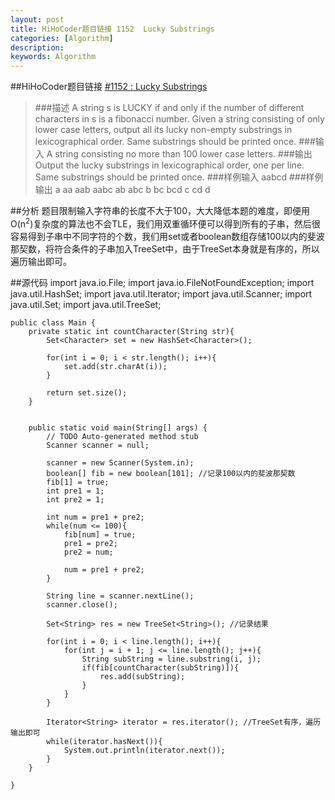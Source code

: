 ```yaml
---
layout: post
title: HiHoCoder题目链接 1152  Lucky Substrings
categories: [Algorithm]
description: 
keywords: Algorithm
---
```


##HiHoCoder题目链接 [#1152 : Lucky Substrings](http://hihocoder.com/problemset/problem/1152)

>###描述
A string s is LUCKY if and only if the number of different characters in s is a fibonacci number. Given a string consisting of only lower case letters, output all its lucky non-empty substrings in lexicographical order. Same substrings should be printed once.
>###输入
A string consisting no more than 100 lower case letters.
>###输出
Output the lucky substrings in lexicographical order, one per line. Same substrings should be printed once.
>###样例输入
    aabcd
>###样例输出
    a
    aa
    aab
    aabc
    ab
    abc
    b
    bc
    bcd
    c
    cd
    d
    
##分析
题目限制输入字符串的长度不大于100，大大降低本题的难度，即便用O(n<sup>2</sup>)复杂度的算法也不会TLE，我们用双重循环便可以得到所有的子串，然后很容易得到子串中不同字符的个数，我们用set或者boolean数组存储100以内的斐波那契数，将符合条件的子串加入TreeSet中，由于TreeSet本身就是有序的，所以遍历输出即可。

##源代码
	import java.io.File;
	import java.io.FileNotFoundException;
	import java.util.HashSet;
	import java.util.Iterator;
	import java.util.Scanner;
	import java.util.Set;
	import java.util.TreeSet;

	public class Main {
		private static int countCharacter(String str){
			Set<Character> set = new HashSet<Character>();
			
			for(int i = 0; i < str.length(); i++){
				set.add(str.charAt(i));
			}
			
			return set.size();
		}
		
	
		public static void main(String[] args) {
			// TODO Auto-generated method stub
			Scanner scanner = null;
			
			scanner = new Scanner(System.in);
		    boolean[] fib = new boolean[101]; //记录100以内的斐波那契数
			fib[1] = true;
			int pre1 = 1;
			int pre2 = 1;
			
			int num = pre1 + pre2;
			while(num <= 100){
				fib[num] = true;
				pre1 = pre2;
				pre2 = num;
				
				num = pre1 + pre2;
			}
			
			String line = scanner.nextLine();
			scanner.close();
			
			Set<String> res = new TreeSet<String>(); //记录结果
			
			for(int i = 0; i < line.length(); i++){
				for(int j = i + 1; j <= line.length(); j++){
					String subString = line.substring(i, j);
					if(fib[countCharacter(subString)]){
						res.add(subString);
					}
				}
			}
			
			Iterator<String> iterator = res.iterator(); //TreeSet有序，遍历输出即可
			while(iterator.hasNext()){
				System.out.println(iterator.next());
			}
		}

	}

